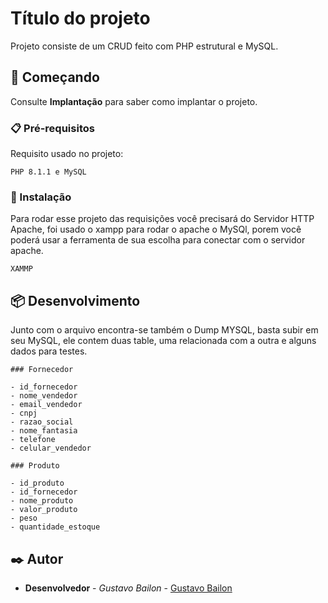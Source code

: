 # Título do projeto

Projeto consiste de um CRUD feito com PHP estrutural e MySQL.

## 🚀 Começando

Consulte **Implantação** para saber como implantar o projeto.

### 📋 Pré-requisitos

Requisito usado no projeto:

```
PHP 8.1.1 e MySQL
```

### 🔧 Instalação

Para rodar esse projeto das requisições você precisará do Servidor HTTP Apache, foi usado o xampp para rodar o apache o MySQl, porem você poderá usar a ferramenta de sua escolha para conectar com o servidor apache.

```
XAMMP
```

## 📦 Desenvolvimento

Junto com o arquivo encontra-se também o Dump MYSQL, basta subir em seu MySQL, ele contem duas table, uma relacionada com a outra e alguns dados para testes. 

```
### Fornecedor

- id_fornecedor
- nome_vendedor
- email_vendedor
- cnpj
- razao_social
- nome_fantasia
- telefone
- celular_vendedor

### Produto

- id_produto
- id_fornecedor
- nome_produto
- valor_produto
- peso
- quantidade_estoque
```

## ✒️ Autor

* **Desenvolvedor** - *Gustavo Bailon* - [Gustavo Bailon](https://www.linkedin.com/in/gustavo-bailon-10919913a/)
